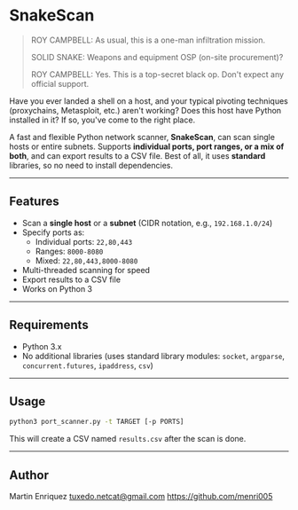 # SnakeScan

> ROY CAMPBELL: As usual, this is a one-man infiltration mission.
>
> SOLID SNAKE: Weapons and equipment OSP (on-site procurement)?
>
> ROY CAMPBELL: Yes. This is a top-secret black op. Don't expect any official support.

Have you ever landed a shell on a host, and your typical pivoting techniques (proxychains, Metasploit, etc.) aren't working? Does this host have Python installed in it? If so, you've come to the right place.

A fast and flexible Python network scanner, **SnakeScan**, can scan single hosts or entire subnets. Supports **individual ports, port ranges, or a mix of both**, and can export results to a CSV file. Best of all, it uses **standard** libraries, so no need to install dependencies.

---

## Features

- Scan a **single host** or a **subnet** (CIDR notation, e.g., `192.168.1.0/24`)  
- Specify ports as:
  - Individual ports: `22,80,443`  
  - Ranges: `8000-8080`  
  - Mixed: `22,80,443,8000-8080`  
- Multi-threaded scanning for speed  
- Export results to a CSV file  
- Works on Python 3  

---

## Requirements

- Python 3.x  
- No additional libraries (uses standard library modules: `socket`, `argparse`, `concurrent.futures`, `ipaddress`, `csv`)

---

## Usage

```bash
python3 port_scanner.py -t TARGET [-p PORTS]
```

This will create a CSV named `results.csv` after the scan is done. 

---

## Author
Martin Enriquez
tuxedo.netcat@gmail.com
https://github.com/menri005
